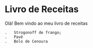# Livro de Receitas 



Olá! Bem vindo ao meu livro de receitas


	.	Strogonoff de frango;
	.	Pavê
	.	Bolo de Cenoura
